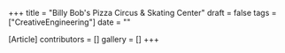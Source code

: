 +++
title = "Billy Bob's Pizza Circus & Skating Center"
draft = false
tags = ["CreativeEngineering"]
date = ""

[Article]
contributors = []
gallery = []
+++